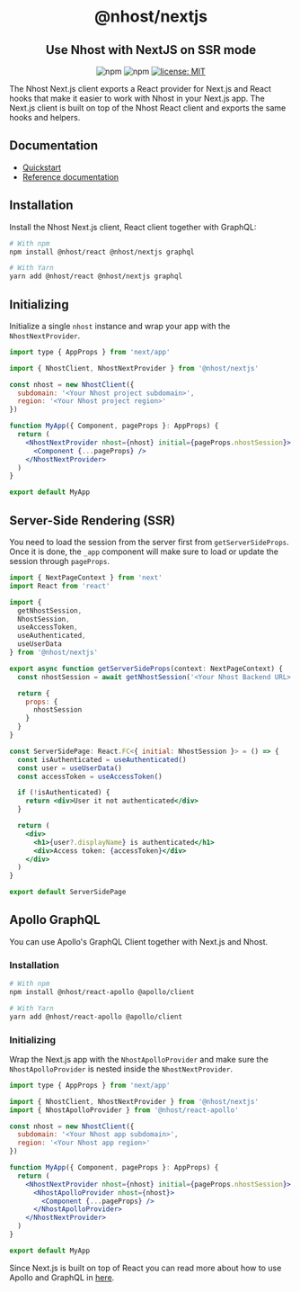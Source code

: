<h1 align="center">@nhost/nextjs</h1>
<h2 align="center">Use Nhost with NextJS on SSR mode</h2>

<p align="center">
  <img alt="npm" src="https://img.shields.io/npm/v/@nhost/nextjs">
  <img alt="npm" src="https://img.shields.io/npm/dm/@nhost/nextjs">
  <a href="LICENSE">
    <img src="https://img.shields.io/badge/license-MIT-yellow.svg" alt="license: MIT" />
  </a>
</p>

The Nhost Next.js client exports a React provider for Next.js and React hooks that make it easier to work with Nhost in your Next.js app. The Next.js client is built on top of the Nhost React client and exports the same hooks and helpers.

## Documentation

- [Quickstart](https://docs.nhost.io/platform/quickstarts/nextjs)
- [Reference documentation](https://docs.nhost.io/reference/nextjs)

## Installation

Install the Nhost Next.js client, React client together with GraphQL:

```bash
# With npm
npm install @nhost/react @nhost/nextjs graphql

# With Yarn
yarn add @nhost/react @nhost/nextjs graphql
```

## Initializing

Initialize a single `nhost` instance and wrap your app with the `NhostNextProvider`.

```jsx title=pages/_app.js
import type { AppProps } from 'next/app'

import { NhostClient, NhostNextProvider } from '@nhost/nextjs'

const nhost = new NhostClient({
  subdomain: '<Your Nhost project subdomain>',
  region: '<Your Nhost project region>'
})

function MyApp({ Component, pageProps }: AppProps) {
  return (
    <NhostNextProvider nhost={nhost} initial={pageProps.nhostSession}>
      <Component {...pageProps} />
    </NhostNextProvider>
  )
}

export default MyApp
```

## Server-Side Rendering (SSR)

You need to load the session from the server first from `getServerSideProps`. Once it is done, the `_app` component will make sure to load or update the session through `pageProps`.

```jsx title=pages/ssr-page.tsx
import { NextPageContext } from 'next'
import React from 'react'

import {
  getNhostSession,
  NhostSession,
  useAccessToken,
  useAuthenticated,
  useUserData
} from '@nhost/nextjs'

export async function getServerSideProps(context: NextPageContext) {
  const nhostSession = await getNhostSession('<Your Nhost Backend URL>', context)

  return {
    props: {
      nhostSession
    }
  }
}

const ServerSidePage: React.FC<{ initial: NhostSession }> = () => {
  const isAuthenticated = useAuthenticated()
  const user = useUserData()
  const accessToken = useAccessToken()

  if (!isAuthenticated) {
    return <div>User it not authenticated</div>
  }

  return (
    <div>
      <h1>{user?.displayName} is authenticated</h1>
      <div>Access token: {accessToken}</div>
    </div>
  )
}

export default ServerSidePage
```

## Apollo GraphQL

You can use Apollo's GraphQL Client together with Next.js and Nhost.

### Installation

```bash
# With npm
npm install @nhost/react-apollo @apollo/client

# With Yarn
yarn add @nhost/react-apollo @apollo/client
```

### Initializing

Wrap the Next.js app with the `NhostApolloProvider` and make sure the `NhostApolloProvider` is nested inside the `NhostNextProvider`.

```jsx title=pages/_app.js
import type { AppProps } from 'next/app'

import { NhostClient, NhostNextProvider } from '@nhost/nextjs'
import { NhostApolloProvider } from '@nhost/react-apollo'

const nhost = new NhostClient({
  subdomain: '<Your Nhost app subdomain>',
  region: '<Your Nhost app region>'
})

function MyApp({ Component, pageProps }: AppProps) {
  return (
    <NhostNextProvider nhost={nhost} initial={pageProps.nhostSession}>
      <NhostApolloProvider nhost={nhost}>
        <Component {...pageProps} />
      </NhostApolloProvider>
    </NhostNextProvider>
  )
}

export default MyApp
```

Since Next.js is built on top of React you can read more about how to use Apollo and GraphQL in [here](/reference/react/apollo#usage).
